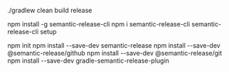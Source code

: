 

 ./gradlew clean build release
 
 











npm install -g semantic-release-cli
npm i semantic-release-cli
semantic-release-cli setup






npm init
npm install --save-dev semantic-release
npm install --save-dev @semantic-release/github
npm install --save-dev @semantic-release/git
npm install --save-dev gradle-semantic-release-plugin
 